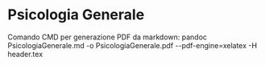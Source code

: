 # Psicologia Generale

Comando CMD per generazione PDF da markdown: pandoc PsicologiaGenerale.md -o PsicologiaGenerale.pdf --pdf-engine=xelatex -H header.tex
